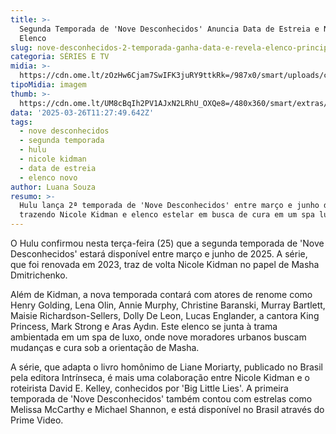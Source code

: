 ```yaml
---
title: >-
  Segunda Temporada de 'Nove Desconhecidos' Anuncia Data de Estreia e Novo
  Elenco
slug: nove-desconhecidos-2-temporada-ganha-data-e-revela-elenco-principal
categoria: SÉRIES E TV
midia: >-
  https://cdn.ome.lt/zOzHw6Cjam7SwIFK3juRY9ttkRk=/987x0/smart/uploads/conteudo/fotos/Design_sem_nome_-_2025-03-25T184809.750.png
tipoMidia: imagem
thumb: >-
  https://cdn.ome.lt/UM8cBqIh2PV1AJxN2LRhU_OXQe8=/480x360/smart/extras/conteudos/Design_sem_nome_-_2025-03-25T184809.750.png
data: '2025-03-26T11:27:49.642Z'
tags:
  - nove desconhecidos
  - segunda temporada
  - hulu
  - nicole kidman
  - data de estreia
  - elenco novo
author: Luana Souza
resumo: >-
  Hulu lança 2ª temporada de 'Nove Desconhecidos' entre março e junho de 2025,
  trazendo Nicole Kidman e elenco estelar em busca de cura em um spa luxuoso.
---
```


O Hulu confirmou nesta terça-feira (25) que a segunda temporada de 'Nove Desconhecidos' estará disponível entre março e junho de 2025. A série, que foi renovada em 2023, traz de volta Nicole Kidman no papel de Masha Dmitrichenko.

Além de Kidman, a nova temporada contará com atores de renome como Henry Golding, Lena Olin, Annie Murphy, Christine Baranski, Murray Bartlett, Maisie Richardson-Sellers, Dolly De Leon, Lucas Englander, a cantora King Princess, Mark Strong e Aras Aydın. Este elenco se junta à trama ambientada em um spa de luxo, onde nove moradores urbanos buscam mudanças e cura sob a orientação de Masha.

A série, que adapta o livro homônimo de Liane Moriarty, publicado no Brasil pela editora Intrínseca, é mais uma colaboração entre Nicole Kidman e o roteirista David E. Kelley, conhecidos por 'Big Little Lies'. A primeira temporada de 'Nove Desconhecidos' também contou com estrelas como Melissa McCarthy e Michael Shannon, e está disponível no Brasil através do Prime Video.
